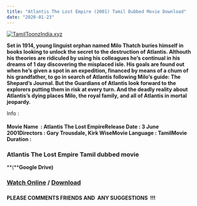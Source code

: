 ```yaml
---
title: "Atlantis The Lost Empire (2001) Tamil Dubbed Movie Download"
date: "2020-01-23"
---
```


[![TamilToonzIndia.xyz](https://1.bp.blogspot.com/-iAlA78f69Bo/Ximnj2jfO9I/AAAAAAAAAVc/wwZ-kW7pZcQjbeIxrKUZqtCKzJZzMtwoQCLcBGAsYHQ/s320/20200123_191514.jpg "Tamil Toonz India")](https://1.bp.blogspot.com/-iAlA78f69Bo/Ximnj2jfO9I/AAAAAAAAAVc/wwZ-kW7pZcQjbeIxrKUZqtCKzJZzMtwoQCLcBGAsYHQ/s1600/20200123_191514.jpg)

**Set in 1914, young linguist orphan named Milo Thatch buries himself in books looking to unlock the secret to the destruction of Atlantis. Althouth his theories are ridiculed by using his colleagues he’s continual in his dreams of 1 day discovering the misplaced isle. His goals are found out when he’s given a spot in an expedition, financed by means of a chum of his grandfather, to go in search of Atlantis following Milo’s guide: The Shepard’s Journal. But the Guardians of Atlantis look forward to the explorers putting them in risk at every turn. And the deadly reality about Atlantis’s dying places Milo, the royal family, and all of Atlantis in mortal jeopardy.**

  

  

Info :  
  

#### Movie Name  : Atlantis The Lost EmpireRelease Date : 3 June 2001Directors : Gary Trousdale, Kirk WiseMovie Language : TamilMovie Duration :

  

###  **Atlantis The Lost Empire Tamil dubbed movie**

 **(****Google Drive)**  
  
  
  
  

###  [**Watch Online**](https://gplinks.in/zXiDf) **/ [Download](https://gplinks.in/zXiDf)**

### 

 **PLEASE COMMENTS FRIENDS AND  ANY SUGGESTIONS  !!!**

##
